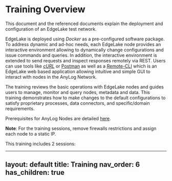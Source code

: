 # Training Overview
This document and the referenced documents explain the deployment and configuration of an EdgeLake test network.

EdgeLake is deployed using _Docker_ as a pre-configured software package.
To address dynamic and ad-hoc needs, each EdgeLake node provides an interactive environment allowing to dynamically change 
configurations and issue commands and queries. In addition, the interactive environment is extended to send requests and 
inspect responses remotely via REST. Users can use tools like [_cURL_](https://curl.se/) or [Postman](../northbound/using_postman.md) 
as well as a [Remote-CLI](../northbound/remote_cli.md) which is an EdgeLake web based application allowing intuitive and 
simple GUI to interact with nodes in the AnyLog Network.

The training reviews the basic operations with EdgeLake nodes and guides users to manage, monitor and query nodes, metadata and data. This training demonstrates how to make changes to the default configurations to satisfy proprietary processes, data connectors, and specific/domain requirements.

Prerequisites for AnyLog Nodes are detailed [here](prerequisites.md).

**Note**: For the training sessions, remove firewalls restrictions and assign each node to a static IP.

This training includes 2 sessions:

---
layout: default
title: Training
nav_order: 6
has_children: true
---
